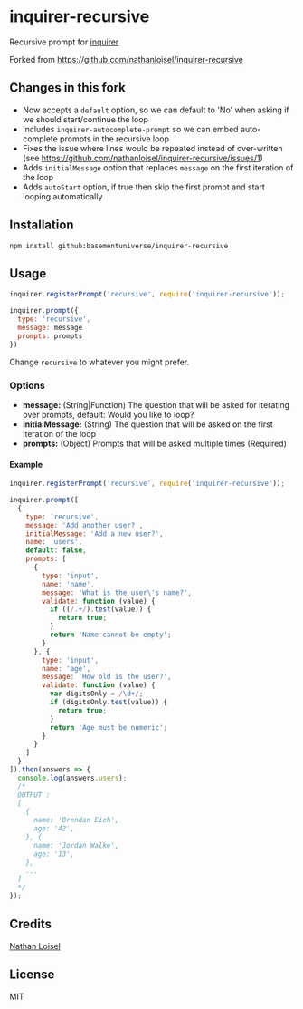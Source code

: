# inquirer-recursive

Recursive prompt for [inquirer](https://github.com/SBoudrias/Inquirer.js)

Forked from https://github.com/nathanloisel/inquirer-recursive

## Changes in this fork

* Now accepts a `default` option, so we can default to 'No' when asking if we should start/continue the loop
* Includes `inquirer-autocomplete-prompt` so we can embed auto-complete prompts in the recursive loop
* Fixes the issue where lines would be repeated instead of over-written (see https://github.com/nathanloisel/inquirer-recursive/issues/1)
* Adds `initialMessage` option that replaces `message` on the first iteration of the loop
* Adds `autoStart` option, if true then skip the first prompt and start looping automatically

## Installation

```
npm install github:basementuniverse/inquirer-recursive
```

## Usage

```javascript
inquirer.registerPrompt('recursive', require('inquirer-recursive'));

inquirer.prompt({
  type: 'recursive',
  message: message
  prompts: prompts
})
```

Change `recursive` to whatever you might prefer.

### Options
- **message:** (String|Function) The question that will be asked for iterating over prompts, default: Would you like to loop?
- **initialMessage:** (String) The question that will be asked on the first iteration of the loop
- **prompts:** (Object) Prompts that will be asked multiple times (Required)

#### Example

```javascript
inquirer.registerPrompt('recursive', require('inquirer-recursive'));

inquirer.prompt([
  {
    type: 'recursive',
    message: 'Add another user?',
    initialMessage: 'Add a new user?',
    name: 'users',
    default: false,
    prompts: [
      {
        type: 'input',
        name: 'name',
        message: 'What is the user\'s name?',
        validate: function (value) {
          if ((/.+/).test(value)) {
            return true;
          }
          return 'Name cannot be empty';
        }
      }, {
        type: 'input',
        name: 'age',
        message: 'How old is the user?',
        validate: function (value) {
          var digitsOnly = /\d+/;
          if (digitsOnly.test(value)) {
            return true;
          }
          return 'Age must be numeric';
        }
      }
    ]
  }
]).then(answers => {
  console.log(answers.users);
  /*
  OUTPUT :
  [
    {
      name: 'Brendan Eich',
      age: '42',
    }, {
      name: 'Jordan Walke',
      age: '13',
    },
    ...
  ]
  */
});
```

## Credits
[Nathan Loisel](https://github.com/nathanloisel/)

## License
MIT
